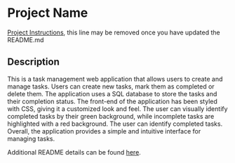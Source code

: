 # Project Name

[Project Instructions](./INSTRUCTIONS.md), this line may be removed once you have updated the README.md

## Description

This is a task management web application that allows users to create and manage tasks. Users can create new tasks, mark them as completed or delete them. The application uses a SQL database to store the tasks and their completion status. The front-end of the application has been styled with CSS, giving it a customized look and feel. The user can visually identify completed tasks by their green background, while incomplete tasks are highlighted with a red background.  The user can identify completed tasks. Overall, the application provides a simple and intuitive interface for managing tasks.

Additional README details can be found [here](https://github.com/PrimeAcademy/readme-template/blob/master/README.md).
